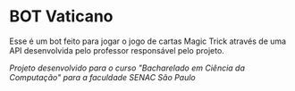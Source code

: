 # BOT Vaticano
Esse é um bot feito para jogar o jogo de cartas Magic Trick através de uma API desenvolvida pelo professor responsável pelo projeto.

*Projeto desenvolvido para o curso "Bacharelado em Ciência da Computação" para a faculdade SENAC São Paulo*
